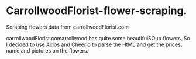 # CarrollwoodFlorist-flower-scraping.
Scraping flowers data from carrollwoodFlorist.com

carrollwoodFlorist.comarrollwood has quite some beautifulSOup flowers, 
So I decided to use Axios and Cheerio to parse the HtML and get the prices, name and pictures on the flowers.
